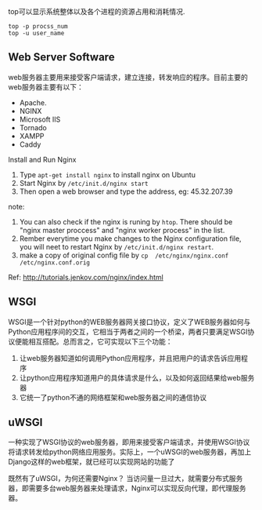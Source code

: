 top可以显示系统整体以及各个进程的资源占用和消耗情况. 

```
top -p procss_num   
top -u user_name
```

Web Server Software 
--
web服务器主要用来接受客户端请求，建立连接，转发响应的程序。目前主要的web服务器主要有以下：

* Apache.
* NGINX
* Microsoft IIS
* Tornado
* XAMPP
* Caddy

Install and Run Nginx 

1. Type ```apt-get install nginx``` to install nginx on Ubuntu
2. Start Nginx by ```/etc/init.d/nginx start```
3. Then open a web browser and type the address, eg: 45.32.207.39

note:   
1. You can also check if the nginx is runing by ```htop```. There should be "nginx master proccess" and "nginx worker process" in the list.  
2. Rember everytime you make changes to the Nginx configuration file, you will neet to restart Nginx by ```/etc/init.d/nginx restart```.
3. make a copy of original config file by ```cp  /etc/nginx/nginx.conf  /etc/nginx.conf.orig ```

Ref: http://tutorials.jenkov.com/nginx/index.html

WSGI
--
WSGI是一个针对python的WEB服务器网关接口协议，定义了WEB服务器如何与Python应用程序间的交互，它相当于两者之间的一个桥梁，两者只要满足WSGI协议便能相互搭配。总而言之，它可实现以下三个功能：

1. 让web服务器知道如何调用Python应用程序，并且把用户的请求告诉应用程序
2. 让python应用程序知道用户的具体请求是什么，以及如何返回结果给web服务器
3. 它统一了python不通的网络框架和web服务器之间的通信协议

uWSGI
--
一种实现了WSGI协议的web服务器，即用来接受客户端请求，并使用WSGI协议将请求转发给python网络应用服务。实际上，一个uWSGI的web服务器，再加上Django这样的web框架，就已经可以实现网站的功能了

既然有了uWSGI，为何还需要Nginx？
当访问量一旦过大，就需要分布式服务器，即需要多台web服务器来处理请求，Nginx可以实现反向代理，即代理服务器。
